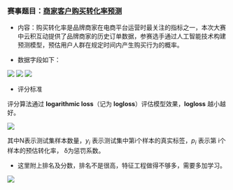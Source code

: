 ### 赛事题目：[商家客户购买转化率预测](https://www.dcjingsai.com/common/cmpt/2019%E6%95%B0%E6%8D%AE%E6%99%BA%E8%83%BD%E7%AE%97%E6%B3%95%E5%A4%A7%E8%B5%9B_%E7%AB%9E%E8%B5%9B%E4%BF%A1%E6%81%AF.html)

* 内容：购买转化率是品牌商家在电商平台运营时最关注的指标之一，本次大赛中云积互动提供了品牌商家的历史订单数据，参赛选手通过人工智能技术构建预测模型，预估用户人群在规定时间内产生购买行为的概率。

* 数据字段如下：

![](https://pu-datacastle.obs.cn-north-1.myhuaweicloud.com/pkbigdata/master.other.img/c4b41b3a-9d2f-431e-9a31-d04bd8b9e338.png)
![](https://pu-datacastle.obs.cn-north-1.myhuaweicloud.com/pkbigdata/master.other.img/e31fc70a-386f-4310-8716-a606b10ed23a.png)
![](https://pu-datacastle.obs.cn-north-1.myhuaweicloud.com/pkbigdata/master.other.img/7bcfc1ae-03b6-46da-8c8d-b75cac6120c9.png)

* 评分标准

评分算法通过 **logarithmic loss**（记为 **logloss**）评估模型效果，**logloss** 越小越好。

![](https://pu-datacastle.obs.cn-north-1.myhuaweicloud.com/pkbigdata/master.other.img/1890f2ec-229e-480c-9eb8-5c0b47cce7a6.png)

其中N表示测试集样本数量，$y_i$ 表示测试集中第i个样本的真实标签，$p_i$ 表示第 i个样本的预估转化率， δ为惩罚系数。

* 这里附上排名及分数，排名不是很高，特征工程做得不够多，需要多加学习。

![](https://upload-images.jianshu.io/upload_images/16911112-6b9b39163ac2ba35.png?imageMogr2/auto-orient/strip%7CimageView2/2/w/1240)

